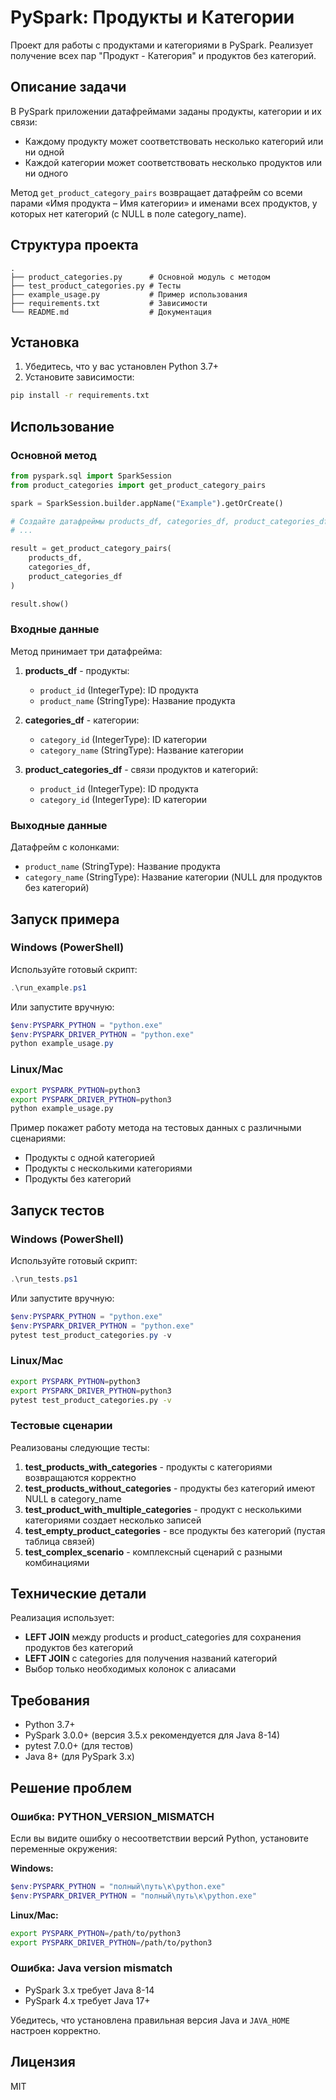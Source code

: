 # PySpark: Продукты и Категории

Проект для работы с продуктами и категориями в PySpark. Реализует получение всех пар "Продукт - Категория" и продуктов без категорий.

## Описание задачи

В PySpark приложении датафреймами заданы продукты, категории и их связи:
- Каждому продукту может соответствовать несколько категорий или ни одной
- Каждой категории может соответствовать несколько продуктов или ни одного

Метод `get_product_category_pairs` возвращает датафрейм со всеми парами «Имя продукта – Имя категории» и именами всех продуктов, у которых нет категорий (с NULL в поле category_name).

## Структура проекта

```
.
├── product_categories.py      # Основной модуль с методом
├── test_product_categories.py # Тесты
├── example_usage.py           # Пример использования
├── requirements.txt           # Зависимости
└── README.md                  # Документация
```

## Установка

1. Убедитесь, что у вас установлен Python 3.7+
2. Установите зависимости:

```bash
pip install -r requirements.txt
```

## Использование

### Основной метод

```python
from pyspark.sql import SparkSession
from product_categories import get_product_category_pairs

spark = SparkSession.builder.appName("Example").getOrCreate()

# Создайте датафреймы products_df, categories_df, product_categories_df
# ...

result = get_product_category_pairs(
    products_df,
    categories_df,
    product_categories_df
)

result.show()
```

### Входные данные

Метод принимает три датафрейма:

1. **products_df** - продукты:
   - `product_id` (IntegerType): ID продукта
   - `product_name` (StringType): Название продукта

2. **categories_df** - категории:
   - `category_id` (IntegerType): ID категории
   - `category_name` (StringType): Название категории

3. **product_categories_df** - связи продуктов и категорий:
   - `product_id` (IntegerType): ID продукта
   - `category_id` (IntegerType): ID категории

### Выходные данные

Датафрейм с колонками:
- `product_name` (StringType): Название продукта
- `category_name` (StringType): Название категории (NULL для продуктов без категорий)

## Запуск примера

### Windows (PowerShell)

Используйте готовый скрипт:

```powershell
.\run_example.ps1
```

Или запустите вручную:

```powershell
$env:PYSPARK_PYTHON = "python.exe"
$env:PYSPARK_DRIVER_PYTHON = "python.exe"
python example_usage.py
```

### Linux/Mac

```bash
export PYSPARK_PYTHON=python3
export PYSPARK_DRIVER_PYTHON=python3
python example_usage.py
```

Пример покажет работу метода на тестовых данных с различными сценариями:
- Продукты с одной категорией
- Продукты с несколькими категориями
- Продукты без категорий

## Запуск тестов

### Windows (PowerShell)

Используйте готовый скрипт:

```powershell
.\run_tests.ps1
```

Или запустите вручную:

```powershell
$env:PYSPARK_PYTHON = "python.exe"
$env:PYSPARK_DRIVER_PYTHON = "python.exe"
pytest test_product_categories.py -v
```

### Linux/Mac

```bash
export PYSPARK_PYTHON=python3
export PYSPARK_DRIVER_PYTHON=python3
pytest test_product_categories.py -v
```

### Тестовые сценарии

Реализованы следующие тесты:

1. **test_products_with_categories** - продукты с категориями возвращаются корректно
2. **test_products_without_categories** - продукты без категорий имеют NULL в category_name
3. **test_product_with_multiple_categories** - продукт с несколькими категориями создает несколько записей
4. **test_empty_product_categories** - все продукты без категорий (пустая таблица связей)
5. **test_complex_scenario** - комплексный сценарий с разными комбинациями

## Технические детали

Реализация использует:
- **LEFT JOIN** между products и product_categories для сохранения продуктов без категорий
- **LEFT JOIN** с categories для получения названий категорий
- Выбор только необходимых колонок с алиасами

## Требования

- Python 3.7+
- PySpark 3.0.0+ (версия 3.5.x рекомендуется для Java 8-14)
- pytest 7.0.0+ (для тестов)
- Java 8+ (для PySpark 3.x)

## Решение проблем

### Ошибка: PYTHON_VERSION_MISMATCH

Если вы видите ошибку о несоответствии версий Python, установите переменные окружения:

**Windows:**
```powershell
$env:PYSPARK_PYTHON = "полный\путь\к\python.exe"
$env:PYSPARK_DRIVER_PYTHON = "полный\путь\к\python.exe"
```

**Linux/Mac:**
```bash
export PYSPARK_PYTHON=/path/to/python3
export PYSPARK_DRIVER_PYTHON=/path/to/python3
```

### Ошибка: Java version mismatch

- PySpark 3.x требует Java 8-14
- PySpark 4.x требует Java 17+

Убедитесь, что установлена правильная версия Java и `JAVA_HOME` настроен корректно.

## Лицензия

MIT

